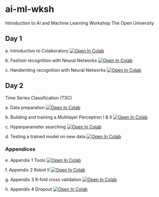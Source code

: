 # ai-ml-wksh

Introduction to AI and Machine Learning Workshop
The Open University

## Day 1
 a. Introduction to Colaboratory [![Open In Colab](https://colab.research.google.com/assets/colab-badge.svg)](https://colab.research.google.com/github/jarusgnuj/ai-ml-wksh/blob/master/notebooks/Introduction_to_colab.ipynb)
 
 b. Fashion recognition with Neural Networks [![Open In Colab](https://colab.research.google.com/assets/colab-badge.svg)](https://colab.research.google.com/github/jarusgnuj/ai-ml-wksh/blob/master/notebooks/image_classification/1_keras_fashion_mnist_feed_forward_colab.ipynb)
 
 c. Handwriting recognition with Neural Networks [![Open In Colab](https://colab.research.google.com/assets/colab-badge.svg)](https://colab.research.google.com/github/jarusgnuj/ai-ml-wksh/blob/master/notebooks/image_classification/2_keras_mnist_feed_forward_colab.ipynb)
 
 ## Day 2 
 
 Time Series Classification (TSC)
 
  a. Data preparation [![Open In Colab](https://colab.research.google.com/assets/colab-badge.svg)](https://colab.research.google.com/github/jarusgnuj/ai-ml-wksh/blob/master/notebooks/time_series_classification/1_TSC_data.ipynb)
 
  b. Building and training a Multilayer Perceptron I & II [![Open In Colab](https://colab.research.google.com/assets/colab-badge.svg)](https://colab.research.google.com/github/jarusgnuj/ai-ml-wksh/blob/master/notebooks/time_series_classification/2_TSC_MLP.ipynb)
  
  c. Hyperparameter searching [![Open In Colab](https://colab.research.google.com/assets/colab-badge.svg)](https://colab.research.google.com/github/jarusgnuj/ai-ml-wksh/blob/master/notebooks/time_series_classification/3_TSC_model_development.ipynb)
  
  d. Testing a trained model on new data [![Open In Colab](https://colab.research.google.com/assets/colab-badge.svg)](https://colab.research.google.com/github/jarusgnuj/ai-ml-wksh/blob/master/notebooks/time_series_classification/4_TSC_final_test.ipynb)
  
  
  
### Appendices

  e. Appendix 1 Tools [![Open In Colab](https://colab.research.google.com/assets/colab-badge.svg)](https://colab.research.google.com/github/jarusgnuj/ai-ml-wksh/blob/master/notebooks/time_series_classification/Appendix_1_tools.ipynb)
  
  f. Appendix 2 Robot II [![Open In Colab](https://colab.research.google.com/assets/colab-badge.svg)](https://colab.research.google.com/github/jarusgnuj/ai-ml-wksh/blob/master/notebooks/time_series_classification/Appendix_2_test_on_robot_2.ipynb)
  
  g. Appendix 3 K-fold cross validation [![Open In Colab](https://colab.research.google.com/assets/colab-badge.svg)](https://colab.research.google.com/github/jarusgnuj/ai-ml-wksh/blob/master/notebooks/time_series_classification/Appendix_3_kfold_cross_validation.ipynb)
  
  h. Appendix 4 Dropout [![Open In Colab](https://colab.research.google.com/assets/colab-badge.svg)](https://colab.research.google.com/github/jarusgnuj/ai-ml-wksh/blob/master/notebooks/time_series_classification/Appendix_4_dropout.ipynb)

